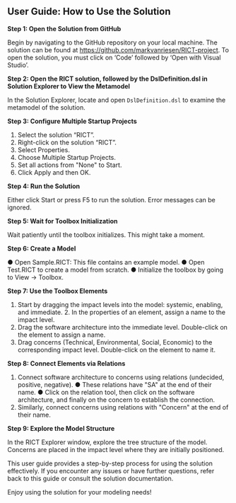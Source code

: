 User Guide: How to Use the Solution
------------
**Step 1: Open the Solution from GitHub**

Begin by navigating to the GitHub repository on your local machine. The solution can be
found at https://github.com/markvanriesen/RICT-project. To open the solution, you must click
on ‘Code’ followed by ‘Open with Visual Studio’.

**Step 2: Open the RICT solution, followed by the DslDefinition.dsl in Solution Explorer to View the Metamodel**

In the Solution Explorer, locate and open `DslDefinition.dsl` to examine the metamodel of
the solution.

**Step 3: Configure Multiple Startup Projects**

1. Select the solution “RICT”.
2. Right-click on the solution “RICT”.
3. Select Properties.
4. Choose Multiple Startup Projects.
5. Set all actions from "None" to Start.
6. Click Apply and then OK.
   
**Step 4: Run the Solution**

Either click Start or press F5 to run the solution. Error messages can be ignored.

**Step 5: Wait for Toolbox Initialization**

Wait patiently until the toolbox initializes. This might take a moment.

**Step 6: Create a Model**

● Open Sample.RICT: This file contains an example model.
● Open Test.RICT to create a model from scratch.
● Initialize the toolbox by going to View -> Toolbox.

**Step 7: Use the Toolbox Elements**

1. Start by dragging the impact levels into the model: systemic, enabling, and immediate. 2. In the properties of an element, assign a name to the impact level.
3. Drag the software architecture into the immediate level. Double-click on the element to
assign a name.
4. Drag concerns (Technical, Environmental, Social, Economic) to the corresponding impact
level. Double-click on the element to name it.

**Step 8: Connect Elements via Relations**

1. Connect software architecture to concerns using relations (undecided, positive, negative).
● These relations have "SA" at the end of their name.
● Click on the relation tool, then click on the software architecture, and finally on the
concern to establish the connection.
2. Similarly, connect concerns using relations with "Concern" at the end of their name.
   
**Step 9: Explore the Model Structure**

In the RICT Explorer window, explore the tree structure of the model. Concerns are placed
in the impact level where they are initially positioned.

This user guide provides a step-by-step process for using the solution effectively. If you
encounter any issues or have further questions, refer back to this guide or consult the
solution documentation.

Enjoy using the solution for your modeling needs! 
